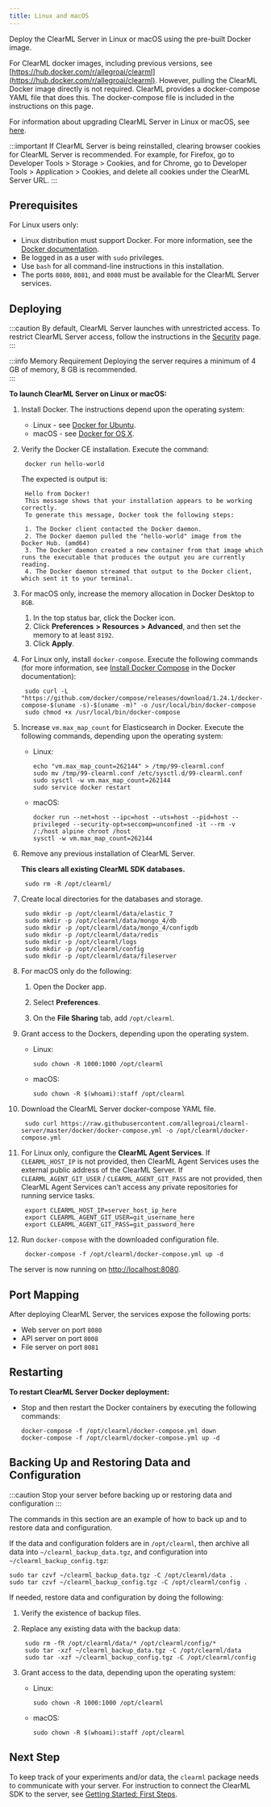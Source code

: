 ```yaml
---
title: Linux and macOS
---
```


Deploy the ClearML Server in Linux or macOS using the pre-built Docker image.

For ClearML docker images, including previous versions, see [https://hub.docker.com/r/allegroai/clearml](https://hub.docker.com/r/allegroai/clearml). 
However, pulling the ClearML Docker image directly is not required. ClearML provides a docker-compose YAML file that does this. 
The docker-compose file is included in the instructions on this page.

For information about upgrading ClearML Server in Linux or macOS, see [here](upgrade_server_linux_mac.md).

:::important
If ClearML Server is being reinstalled, clearing browser cookies for ClearML Server is recommended. For example, 
for Firefox, go to Developer Tools > Storage > Cookies, and for Chrome, go to Developer Tools > Application > Cookies,
and delete all cookies under the ClearML Server URL.
:::


## Prerequisites


For Linux users only:

* Linux distribution must support Docker. For more information, see the [Docker documentation](https://docs.docker.com/engine/install/). 
* Be logged in as a user with `sudo` privileges.
* Use `bash` for all command-line instructions in this installation.
* The ports `8080`, `8081`, and `8008` must be available for the ClearML Server services.

## Deploying


:::caution
By default, ClearML Server launches with unrestricted access. To restrict ClearML Server access, follow the 
instructions in the [Security](clearml_server_security.md) page.
:::

:::info Memory Requirement
Deploying the server requires a minimum of 4 GB of memory, 8 GB is recommended.  
:::

**To launch ClearML Server on Linux or macOS:**

1. Install Docker. The instructions depend upon the operating system:

    * Linux - see [Docker for Ubuntu](https://docs.docker.com/install/linux/docker-ce/ubuntu/).
    * macOS - see [Docker for OS X](https://docs.docker.com/docker-for-mac/install/).

1. Verify the Docker CE installation. Execute the command:

        docker run hello-world
   
    The expected is output is:

        Hello from Docker!
        This message shows that your installation appears to be working correctly.
        To generate this message, Docker took the following steps:

        1. The Docker client contacted the Docker daemon.
        2. The Docker daemon pulled the "hello-world" image from the Docker Hub. (amd64)
        3. The Docker daemon created a new container from that image which runs the executable that produces the output you are currently reading.
        4. The Docker daemon streamed that output to the Docker client, which sent it to your terminal.

1. For macOS only, increase the memory allocation in Docker Desktop to `8GB`.

    1. In the top status bar, click the Docker icon.
    1. Click **Preferences** **>** **Resources** **>** **Advanced**, and then set the memory to at least `8192`.
    1. Click **Apply**.

1. For Linux only, install `docker-compose`. Execute the following commands (for more information, see [Install Docker Compose](https://docs.docker.com/compose/install/) in the Docker documentation): 

        sudo curl -L "https://github.com/docker/compose/releases/download/1.24.1/docker-compose-$(uname -s)-$(uname -m)" -o /usr/local/bin/docker-compose
        sudo chmod +x /usr/local/bin/docker-compose

1. Increase `vm.max_map_count` for Elasticsearch in Docker. Execute the following commands, depending upon the operating system:

    * Linux:

          echo "vm.max_map_count=262144" > /tmp/99-clearml.conf
          sudo mv /tmp/99-clearml.conf /etc/sysctl.d/99-clearml.conf
          sudo sysctl -w vm.max_map_count=262144
          sudo service docker restart

    * macOS:
    
          docker run --net=host --ipc=host --uts=host --pid=host --privileged --security-opt=seccomp=unconfined -it --rm -v /:/host alpine chroot /host
          sysctl -w vm.max_map_count=262144

1. Remove any previous installation of ClearML Server.

    **This clears all existing ClearML SDK databases.**

        sudo rm -R /opt/clearml/

1. Create local directories for the databases and storage.

        sudo mkdir -p /opt/clearml/data/elastic_7
        sudo mkdir -p /opt/clearml/data/mongo_4/db
        sudo mkdir -p /opt/clearml/data/mongo_4/configdb
        sudo mkdir -p /opt/clearml/data/redis
        sudo mkdir -p /opt/clearml/logs
        sudo mkdir -p /opt/clearml/config
        sudo mkdir -p /opt/clearml/data/fileserver
        
1. For macOS only do the following:

    1. Open the Docker app.
    
    1. Select **Preferences**.

    1. On the **File Sharing** tab, add `/opt/clearml`.

1. Grant access to the Dockers, depending upon the operating system.

    * Linux:

          sudo chown -R 1000:1000 /opt/clearml

    * macOS:

          sudo chown -R $(whoami):staff /opt/clearml

1. Download the ClearML Server docker-compose YAML file.

        sudo curl https://raw.githubusercontent.com/allegroai/clearml-server/master/docker/docker-compose.yml -o /opt/clearml/docker-compose.yml

1. For Linux only, configure the **ClearML Agent Services**. If `CLEARML_HOST_IP` is not provided, then ClearML Agent Services uses the external public address of the ClearML Server. If `CLEARML_AGENT_GIT_USER` / `CLEARML_AGENT_GIT_PASS` are not provided, then ClearML Agent Services can't access any private repositories for running service tasks.

        export CLEARML_HOST_IP=server_host_ip_here
        export CLEARML_AGENT_GIT_USER=git_username_here
        export CLEARML_AGENT_GIT_PASS=git_password_here

1. Run `docker-compose` with the downloaded configuration file.

        docker-compose -f /opt/clearml/docker-compose.yml up -d
   
The server is now running on [http://localhost:8080](http://localhost:8080).
 
## Port Mapping

After deploying ClearML Server, the services expose the following ports:

* Web server on port `8080`
* API server on port `8008`
* File server on port `8081`

## Restarting

**To restart ClearML Server Docker deployment:**

* Stop and then restart the Docker containers by executing the following commands:

      docker-compose -f /opt/clearml/docker-compose.yml down
      docker-compose -f /opt/clearml/docker-compose.yml up -d



## Backing Up and Restoring Data and Configuration

:::caution
Stop your server before backing up or restoring data and configuration
:::

The commands in this section are an example of how to back up and to restore data and configuration.

If the data and configuration folders are in `/opt/clearml`, then archive all data into `~/clearml_backup_data.tgz`, and
configuration into `~/clearml_backup_config.tgz`:

    sudo tar czvf ~/clearml_backup_data.tgz -C /opt/clearml/data .
    sudo tar czvf ~/clearml_backup_config.tgz -C /opt/clearml/config .

If needed, restore data and configuration by doing the following:

1. Verify the existence of backup files.
1. Replace any existing data with the backup data:

        sudo rm -fR /opt/clearml/data/* /opt/clearml/config/*
        sudo tar -xzf ~/clearml_backup_data.tgz -C /opt/clearml/data
        sudo tar -xzf ~/clearml_backup_config.tgz -C /opt/clearml/config 

1. Grant access to the data, depending upon the operating system:

    * Linux:

          sudo chown -R 1000:1000 /opt/clearml

    * macOS:

          sudo chown -R $(whoami):staff /opt/clearml
## Next Step

To keep track of your experiments and/or data, the `clearml` package needs to communicate with your server. 
For instruction to connect the ClearML SDK to the server, see [Getting Started: First Steps](../getting_started/ds/ds_first_steps.md).